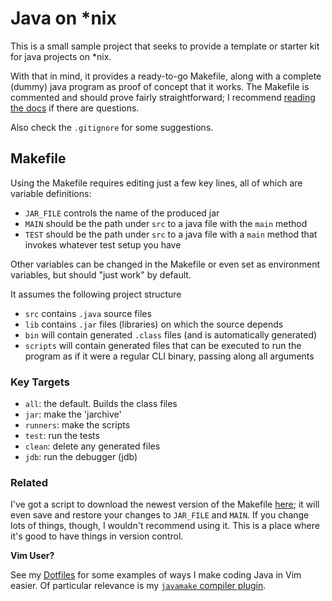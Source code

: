 # Java on \*nix

This is a small sample project that seeks to provide a template or starter kit
for java projects on \*nix.

With that in mind, it provides a ready-to-go Makefile, along with a complete
(dummy) java program as proof of concept that it works. The Makefile is
commented and should prove fairly straightforward; I recommend [reading the
docs][make] if there are questions.

Also check the `.gitignore` for some suggestions.

## Makefile

Using the Makefile requires editing just a few key lines, all of which are
variable definitions:

- `JAR_FILE` controls the name of the produced jar
- `MAIN` should be the path under `src` to a java file with the `main` method
- `TEST` should be the path under `src` to a java file with a `main` method that
  invokes whatever test setup you have

Other variables can be changed in the Makefile or even set as environment
variables, but should "just work" by default.

It assumes the following project structure

- `src` contains `.java` source files
- `lib` contains `.jar` files (libraries) on which the source depends
- `bin` will contain generated `.class` files (and is automatically generated)
- `scripts` will contain generated files that can be executed to run the program
  as if it were a regular CLI binary, passing along all arguments

### Key Targets

- `all`: the default. Builds the class files
- `jar`: make the 'jarchive'
- `runners`: make the scripts
- `test`: run the tests
- `clean`: delete any generated files
- `jdb`: run the debugger (jdb)

### Related

I've got a script to download the newest version of the Makefile [here][script];
it will even save and restore your changes to `JAR_FILE` and `MAIN`. If you
change lots of things, though, I wouldn't recommend using it. This is a place
where it's good to have things in version control.

__Vim User?__

See my [Dotfiles][Dotfiles] for some examples of ways I make coding Java in Vim
easier. Of particular relevance is my [`javamake` compiler plugin][compiler].

[make]: https://www.gnu.org/software/make/manual/html_node/index.html#Top
[Dotfiles]: https://github.com/benknoble/Dotfiles/tree/master/links/vim
[compiler]: https://github.com/benknoble/Dotfiles/blob/master/links/vim/compiler/javamake.vim
[script]: https://github.com/benknoble/Dotfiles/blob/master/links/bin/java-update-mfile
